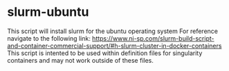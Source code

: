 # slurm-ubuntu
This script will install slurm for the ubuntu operating system
For reference navigate to the following link: https://www.ni-sp.com/slurm-build-script-and-container-commercial-support/#h-slurm-cluster-in-docker-containers
This script is intented to be used within definition files for singularity containers and may not work outside of these files.
